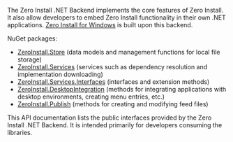 The Zero Install .NET Backend implements the core features of Zero Install. It also allow developers to embed Zero Install functionality in their own .NET applications. [Zero Install for Windows](https://github.com/0install/0install-win) is built upon this backend.

NuGet packages:
- [ZeroInstall.Store](https://www.nuget.org/packages/ZeroInstall.Store/) (data models and management functions for local file storage)
- [ZeroInstall.Services](https://www.nuget.org/packages/ZeroInstall.Services/) (services such as dependency resolution and implementation downloading)
- [ZeroInstall.Services.Interfaces](https://www.nuget.org/packages/ZeroInstall.Services.Interfaces/) (interfaces and extension methods)
- [ZeroInstall.DesktopIntegration](https://www.nuget.org/packages/ZeroInstall.DesktopIntegration/) (methods for integrating applications with desktop environments, creating menu entries, etc.)
- [ZeroInstall.Publish](https://www.nuget.org/packages/ZeroInstall.Publish/) (methods for creating and modifying feed files)

This API documentation lists the public interfaces provided by the Zero Install .NET Backend. It is intended primarily for developers consuming the libraries.
